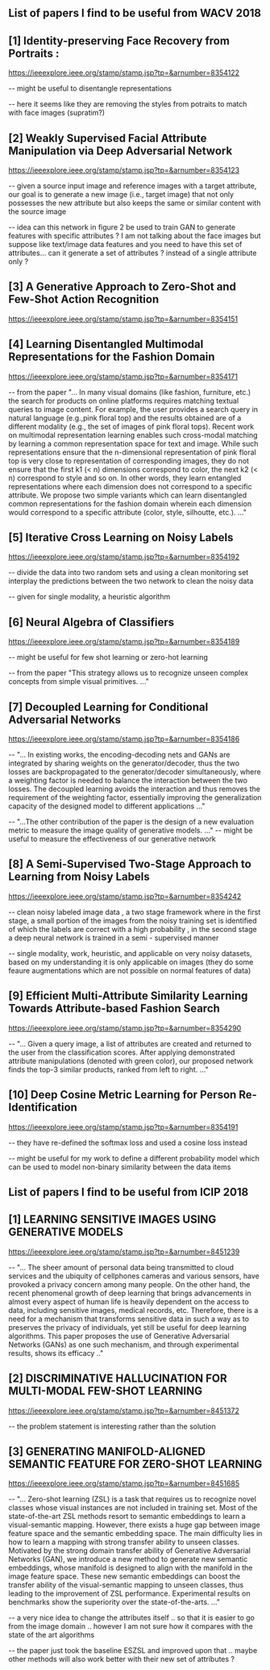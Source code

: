 
List of papers I find to be useful from WACV 2018 
--------------------------------------------------

[1] Identity-preserving Face Recovery from Portraits : 
--------------------------------------------------

https://ieeexplore.ieee.org/stamp/stamp.jsp?tp=&arnumber=8354122

-- might be useful to disentangle representations

-- here it seems like they are removing the styles from potraits to match with face images (supratim?)

[2] Weakly Supervised Facial Attribute Manipulation via Deep Adversarial Network
--------------------------------------------------

https://ieeexplore.ieee.org/stamp/stamp.jsp?tp=&arnumber=8354123

-- given a source input image and reference images with a target attribute, our goal is to generate a new image (i.e., target
image) that not only possesses the new attribute but also keeps the same or similar content with the source image

-- idea can this network in figure 2 be used to train GAN to generate features with specific attributes ? I am not talking about the face images but suppose like text/image data features and you need to have this set of attributes... can it generate a set of attributes ? instead of a single attribute only ?

[3] A Generative Approach to Zero-Shot and Few-Shot Action Recognition
--------------------------------------------------

https://ieeexplore.ieee.org/stamp/stamp.jsp?tp=&arnumber=8354151

[4] Learning Disentangled Multimodal Representations for the Fashion Domain
--------------------------------------------------

https://ieeexplore.ieee.org/stamp/stamp.jsp?tp=&arnumber=8354171

-- from the paper "... In many visual domains (like fashion, furniture, etc.) the search for products on online platforms requires matching textual queries to image content. For example, the user provides a search query in natural language (e.g.,pink floral top) and the results obtained are of a different modality (e.g., the set of images of pink floral tops). Recent work on multimodal representation learning enables such cross-modal matching by learning a common representation space for text and image. While such representations ensure that the n-dimensional representation of pink floral top is very close to representation of corresponding images, they do not ensure that the first k1 (< n) dimensions correspond to color, the next k2 (< n) correspond to style and so on. In other words, they learn entangled representations where each dimension does not correspond to a specific attribute. We propose two simple variants which can learn disentangled common representations for the fashion domain wherein each dimension would correspond to a specific attribute (color, style, silhoutte, etc.). ..."


[5] Iterative Cross Learning on Noisy Labels
--------------------------------------------------

https://ieeexplore.ieee.org/stamp/stamp.jsp?tp=&arnumber=8354192

-- divide the data into two random sets and using a clean monitoring set interplay the predictions between the two network to clean the noisy data

-- given for single modality, a heuristic algorithm

[6] Neural Algebra of Classifiers
--------------------------------------------------

https://ieeexplore.ieee.org/stamp/stamp.jsp?tp=&arnumber=8354189

-- might be useful for few shot learning or zero-hot learning

-- from the paper "This strategy allows us to recognize unseen complex concepts from simple visual primitives. ..."


[7] Decoupled Learning for Conditional Adversarial Networks
--------------------------------------------------

https://ieeexplore.ieee.org/stamp/stamp.jsp?tp=&arnumber=8354186

-- "... In existing works, the encoding-decoding nets and GANs are integrated by sharing weights on the generator/decoder, thus the two losses are backpropagated to the generator/decoder simultaneously, where a weighting factor is needed to balance the interaction between the two losses. The decoupled learning avoids the interaction and thus removes the requirement of the weighting factor, essentially improving the generalization capacity of the designed model to different applications ..."

-- "...The other contribution of the paper is the design of a new evaluation metric to measure the image quality of generative models. ..." -- might be useful to measure the effectiveness of our generative network


[8] A Semi-Supervised Two-Stage Approach to Learning from Noisy Labels
--------------------------------------------------

https://ieeexplore.ieee.org/stamp/stamp.jsp?tp=&arnumber=8354242

-- clean noisy labeled image data , a two stage framework where in the first stage, a small portion of the images from the noisy training set is identified of which the labels are correct with a high probability , in the second stage a deep neural network is trained in a semi - supervised manner

-- single modality, work, heuristic, and applicable on very noisy datasets, based on my understanding it is only applicable on images (they do some feaure augmentations which are not possible on normal features of data)


[9] Efficient Multi-Attribute Similarity Learning Towards Attribute-based Fashion Search
--------------------------------------------------

https://ieeexplore.ieee.org/stamp/stamp.jsp?tp=&arnumber=8354290

-- "... Given a query image, a list of attributes are created and returned to the user from the classification scores. After applying demonstrated attribute manipulations (denoted with green color), our proposed network finds the top-3 similar products, ranked from left to right. ..."

[10] Deep Cosine Metric Learning for Person Re-Identification
--------------------------------------------------

https://ieeexplore.ieee.org/stamp/stamp.jsp?tp=&arnumber=8354191

-- they have re-defined the softmax loss and used a cosine loss instead 

-- might be useful for my work to define a different probability model which can be used to model non-binary similarity between the data items



List of papers I find to be useful from ICIP 2018
--------------------------------------------------


[1] LEARNING SENSITIVE IMAGES USING GENERATIVE MODELS
--------------------------------------------------

https://ieeexplore.ieee.org/stamp/stamp.jsp?tp=&arnumber=8451239

-- "... The sheer amount of personal data being transmitted to cloud services and the ubiquity of cellphones cameras and various sensors, have provoked a privacy concern among many people. On the other hand, the recent phenomenal growth of deep learning that brings advancements in almost every aspect of human life is heavily dependent on the access to data, including sensitive images, medical records, etc. Therefore, there is a need for a mechanism that transforms sensitive data in such a way as to preserves the privacy of individuals, yet still be useful for deep learning algorithms. This paper proposes the use of Generative Adversarial Networks (GANs) as one such mechanism, and through experimental results, shows its efficacy .."

[2] DISCRIMINATIVE HALLUCINATION FOR MULTI-MODAL FEW-SHOT LEARNING
------------------------------------------------------------

https://ieeexplore.ieee.org/stamp/stamp.jsp?tp=&arnumber=8451372

-- the problem statement is interesting rather than the solution

[3] GENERATING MANIFOLD-ALIGNED SEMANTIC FEATURE FOR ZERO-SHOT LEARNING
----------------------------------------------------------------------

https://ieeexplore.ieee.org/stamp/stamp.jsp?tp=&arnumber=8451685

-- "... Zero-shot learning (ZSL) is a task that requires us to recognize novel classes whose visual instances are not included in training set. Most of the state-of-the-art ZSL methods resort to semantic embeddings to learn a visual-semantic mapping. However, there exists a huge gap between image feature space and the semantic embedding space. The main difficulty lies in how to learn a mapping with strong transfer ability to unseen classes. Motivated by the strong domain transfer ability of Generative Adversarial Networks (GAN), we introduce a new method to generate new semantic embeddings, whose manifold is designed to align with the manifold in the image feature space. These new semantic embeddings can boost the transfer ability of the visual-semantic mapping to unseen classes, thus leading to the improvement of ZSL performance. Experimental results on benchmarks show the superiority over the state-of-the-arts. ..."

-- a very nice idea to change the attributes itself .. so that it is easier to go from the image domain .. however I am not sure how it compares with the state of the art algorithms

-- the paper just took the baseline ESZSL and improved upon that .. maybe other methods will also work better with their new set of attributes ? 




